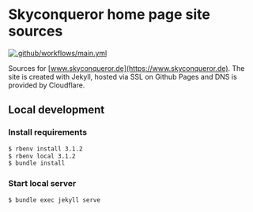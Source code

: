 # Skyconqueror home page site sources

[![.github/workflows/main.yml](https://github.com/skyconqueror/skyconqueror.github.io/actions/workflows/main.yml/badge.svg?event=workflow_run)](https://github.com/skyconqueror/skyconqueror.github.io/actions/workflows/main.yml)

Sources for [www.skyconqueror.de](https://www.skyconqueror.de). The site is created with Jekyll, hosted via SSL on Github Pages and DNS is provided by Cloudflare.

## Local development

### Install requirements

```bash
$ rbenv install 3.1.2
$ rbenv local 3.1.2
$ bundle install
```

### Start local server

```bash
$ bundle exec jekyll serve
```

